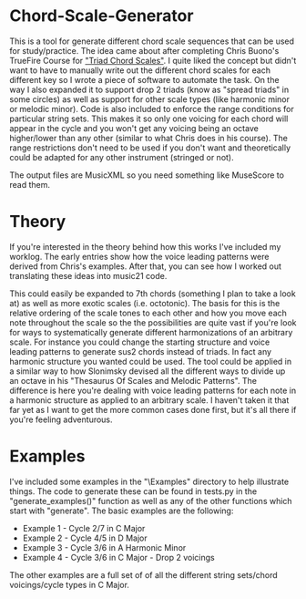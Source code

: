 # Chord-Scale-Generator
This is a tool for generate different chord scale sequences that can be used for study/practice. The idea came about after completing Chris Buono's TrueFire Course for ["Triad Chord Scales"](https://truefire.com/guitar-gym/triad-chord-scales-major/c753). I quite liked the concept but didn't want to have to manually write out the different chord scales for each different key so I wrote a piece of software to automate the task. On the way I also expanded it to support drop 2 triads (know as "spread triads" in some circles) as well as support for other scale types (like harmonic minor or melodic minor). Code is also included to enforce the range conditions for particular string sets. This makes it so only one voicing for each chord will appear in the cycle and you won't get any voicing being an octave higher/lower than any other (similar to what Chris does in his course). The range restrictions don't need to be used if you don't want and theoretically could be adapted for any other instrument (stringed or not).

The output files are MusicXML so you need something like MuseScore to read them.


# Theory
If you're interested in the theory behind how this works I've included my worklog. The early entries show how the voice leading patterns were derived from Chris's examples. After that, you can see how I worked out translating these ideas into music21 code.

This could easily be expanded to 7th chords (something I plan to take a look at) as well as more exotic scales (i.e. octotonic). The basis for this is the relative ordering of the scale tones to each other and how you move each note throughout the scale so the the possibilities are quite vast if you're look for ways to systematically generate different harmonizations of an arbitrary scale. For instance you could change the starting structure and voice leading patterns to generate sus2 chords instead of triads. In fact any harmonic structure you wanted could be used. The tool could be applied in a similar way to how Slonimsky devised all the different ways to divide up an octave in his "Thesaurus Of Scales and Melodic Patterns". The difference is here you're dealing with voice leading patterns for each note in a harmonic structure as applied to an arbitrary scale. I haven't taken it that far yet as I want to get the more common cases done first, but it's all there if you're feeling adventurous.

# Examples
I've included some examples in the "\Examples" directory to help illustrate things. The code to generate these can be found in tests.py in the "generate_examples()" function as well as any of the other functions which start with "generate". The basic examples are the following:

* Example 1 - Cycle 2/7 in C Major
* Example 2 - Cycle 4/5 in D Major
* Example 3 - Cycle 3/6 in A Harmonic Minor
* Example 4 - Cycle 3/6 in C Major - Drop 2 voicings

The other examples are a full set of of all the different string sets/chord voicings/cycle types in C Major.
